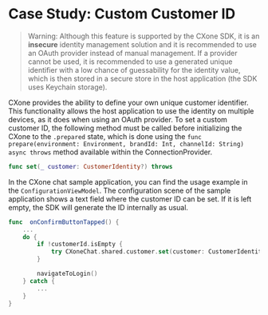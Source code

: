# Case Study: Custom Customer ID

> Warning: Although this feature is supported by the CXone SDK, it is an **insecure** identity management solution and it is recommended to use an OAuth provider instead of manual management. If a provider cannot be used, it is recommended to use a generated unique identifier with a low chance of guessability for the identity value, which is then stored in a secure store in the host application (the SDK uses Keychain storage).

CXone provides the ability to define your own unique customer identifier. This functionality allows the host application to use the identity on multiple devices, as it does when using an OAuth provider. To set a custom customer ID, the following method must be called before initializing the CXone to the `.prepared` state, which is done using the `func prepare(environment: Environment, brandId: Int, channelId: String) async throws` method available within the ConnectionProvider.

```swift
func set(_ customer: CustomerIdentity?) throws
```

In the CXone chat sample application, you can find the usage example in the `ConfigurationViewModel`. The configuration scene of the sample application shows a text field where the customer ID can be set. If it is left empty, the SDK will generate the ID internally as usual.

```swift
func  onConfirmButtonTapped() {
    ...
    do {
        if !customerId.isEmpty {
            try CXoneChat.shared.customer.set(customer: CustomerIdentity(id: customerId, firstName: nil, lastName: nil))
        }

        navigateToLogin()
    } catch {
        ...
    }
}
```
